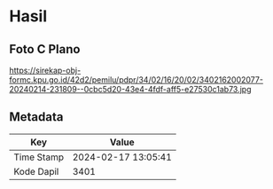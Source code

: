 # Hasil

## Foto C Plano

https://sirekap-obj-formc.kpu.go.id/42d2/pemilu/pdpr/34/02/16/20/02/3402162002077-20240214-231809--0cbc5d20-43e4-4fdf-aff5-e27530c1ab73.jpg


## Metadata

| Key        | Value               |
| ---------- | ------------------- |
| Time Stamp | 2024-02-17 13:05:41 |
| Kode Dapil | 3401                |



